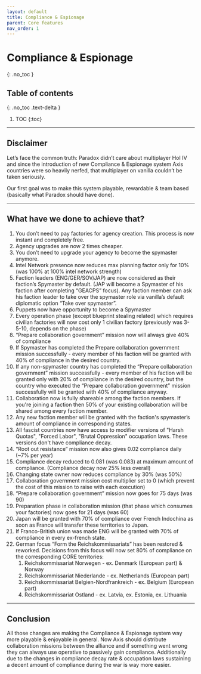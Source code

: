 ```yaml
---
layout: default
title: Compliance & Espionage
parent: Core features
nav_order: 1
---
```

# Compliance & Espionage
{: .no_toc }

## Table of contents
{: .no_toc .text-delta }

1. TOC
{:toc}

---

## Disclaimer

Let’s face the common truth: Paradox didn’t care about multiplayer HoI IV and since the introduction of new Compliance & Espionage system Axis countries were so heavily nerfed, that multiplayer on vanilla couldn’t be taken seriously.

Our first goal was to make this system playable, rewardable & team based (basically what Paradox should have done). 

---

## What have we done to achieve that?

1. You don’t need to pay factories for agency creation. This process is now instant and completely free.
1. Agency upgrades are now 2 times cheaper.
1. You don’t need to upgrade your agency to become the spymaster anymore.
1. Intel Network presence now reduces max planning factor only for 10% (was 100% at 100% intel network strength)
1. Faction leaders (ENG/GER/SOV/JAP) are now considered as their faction’s Spymaster by default. (JAP will become a Spymaster of his faction after completing “GEACPS” focus). Any faction member can ask his faction leader to take over the spymaster role via vanilla’s default diplomatic option “Take over spymaster”.
1. Puppets now have opportunity to become a Spymaster
1. Every operation phase (except blueprint stealing related) which requires civilian factories will now cost only 1 civilian factory (previously was 3-5-10, depends on the phase)
1. <span class="text-green-000">“Prepare collaboration government”</span> mission now will always give 40% of compliance
1. If <span class="text-green-000">Spymaster</span> has completed the <span class="text-green-000">Prepare collaboration government</span> mission successfully - <span class="text-green-000">every member</span> of his faction <span class="text-green-000">will be granted with 40% of compliance</span> in the desired country.
1. If <span class="text-green-000">any non-spymaster</span> country has completed the <span class="text-green-000">“Prepare collaboration government”</span> mission successfully - <span class="text-green-000">every member</span> of his faction <span class="text-green-000">will be granted only with 20% of compliance</span> in the desired country, but the <span class="text-green-000">country who executed</span> the <span class="text-green-000">“Prepare collaboration government”</span> mission successfully <span class="text-green-000">will be granted with 40%</span> of compliance anyway.
1. Collaboration now is <span class="text-green-000">fully shareable</span> among the faction members. If you're joining a faction then <span class="text-green-000">50% of your existing collaboration</span> will be shared among every faction member.
1. Any <span class="text-green-000">new faction member</span> will be granted with the <span class="text-green-000">faction's spymaster’s amount of compliance</span> in corresponding states.
1. All fascist countries now have access to modifier versions of "Harsh Quotas", "Forced Labor", "Brutal Oppression" occupation laws. These versions don't have compliance decay. 
1. <span class="text-green-000">“Root out resistance”</span> mission now also gives <span class="text-green-000">0.02</span> compliance daily (~7% per year)
1. Compliance decay reduced to 0.081 (was 0.083) at maximum amount of compliance. (Compliance decay now 25% less overall)
1. Changing state owner now reduces compliance by 30% (was 50%)
1. Collaboration government mission cost multiplier set to 0 (which prevent the cost of this mission to raise with each execution)
1. <span class="text-green-000">“Prepare collaboration government”</span> mission now goes for <span class="text-green-000">75 days</span> (was 90)
1. Preparation phase in collaboration mission (that phase which consumes your factories) now goes for <span class="text-green-000">21 days</span> (was 60)
1. Japan will be granted with 70% of compliance over French Indochina as soon as France will transfer these territories to Japan.
1. If Franco-British union was made ENG will be granted with 70% of compliance in every ex-french state.
1. German focus “Form the Reichskommissariats” has been restored & reworked. Decisions from this focus will now set 80% of compliance on the corresponding CORE territories:
    1. Reichskommissariat Norwegen - ex. Denmark (European part) & Norway
    1. Reichskommissariat Niederlande - ex. Netherlands (European part)
    1. Reichskommissariat Belgien-Nordfrankreich - ex. Belgium (European part)
    1. Reichskommissariat Ostland - ex. Latvia, ex. Estonia, ex. Lithuania

---

## Conclusion

All those changes are making the Compliance & Espionage system way more playable & enjoyable in general. Now Axis should distribute collaboration missions between the alliance and if something went wrong they can always use operative to passively gain compliance. Additionally due to the changes in compliance decay rate & occupation laws sustaining a decent amount of compliance during the war is way more easier.
